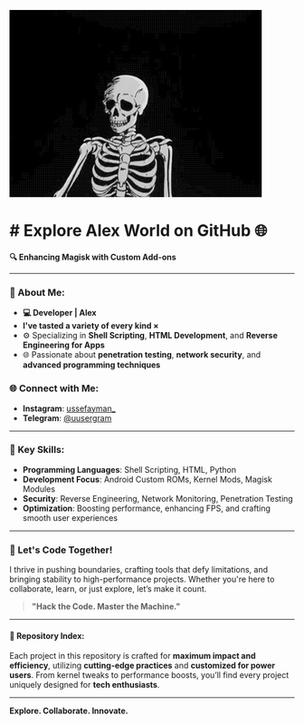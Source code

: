 ![Welcome Image](https://github.com/thelordalex/thelordalex/blob/main/gif0.gif)

# # Explore Alex World on GitHub 🌐 

**🔍 Enhancing Magisk with Custom Add-ons**

---

### 🚀 About Me:
- **💻 Developer | Alex**
- **I've tasted a variety of every kind ×**
- ⚙️ Specializing in **Shell Scripting**, **HTML Development**, and **Reverse Engineering for Apps**
- 🌐 Passionate about **penetration testing**, **network security**, and **advanced programming techniques**

### 🌐 Connect with Me:
- **Instagram**: [ussefayman_](https://www.instagram.com/ussefayman_)
- **Telegram**: [@uusergram](https://t.me/uusergram)

---

### 🔧 Key Skills:
- **Programming Languages**: Shell Scripting, HTML, Python
- **Development Focus**: Android Custom ROMs, Kernel Mods, Magisk Modules
- **Security**: Reverse Engineering, Network Monitoring, Penetration Testing
- **Optimization**: Boosting performance, enhancing FPS, and crafting smooth user experiences

---

### 🧩 Let's Code Together!
I thrive in pushing boundaries, crafting tools that defy limitations, and bringing stability to high-performance projects. Whether you're here to collaborate, learn, or just explore, let’s make it count.

> **"Hack the Code. Master the Machine."**

---

#### 📂 Repository Index:
Each project in this repository is crafted for **maximum impact and efficiency**, utilizing **cutting-edge practices** and **customized for power users**. From kernel tweaks to performance boosts, you’ll find every project uniquely designed for **tech enthusiasts**.

---

**Explore. Collaborate. Innovate.**
